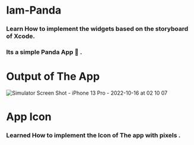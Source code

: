 # Iam-Panda



### Learn How to implement the widgets based on the storyboard of Xcode. 
### Its a simple Panda App 🐼 .



# Output of The App 


![Simulator Screen Shot - iPhone 13 Pro - 2022-10-16 at 02 10 07](https://user-images.githubusercontent.com/51916493/196026382-ed45da9d-47cc-46e2-b9a9-8e7b028b5132.png)



# App Icon 

### Learned How to implement the Icon of The app with pixels . 
